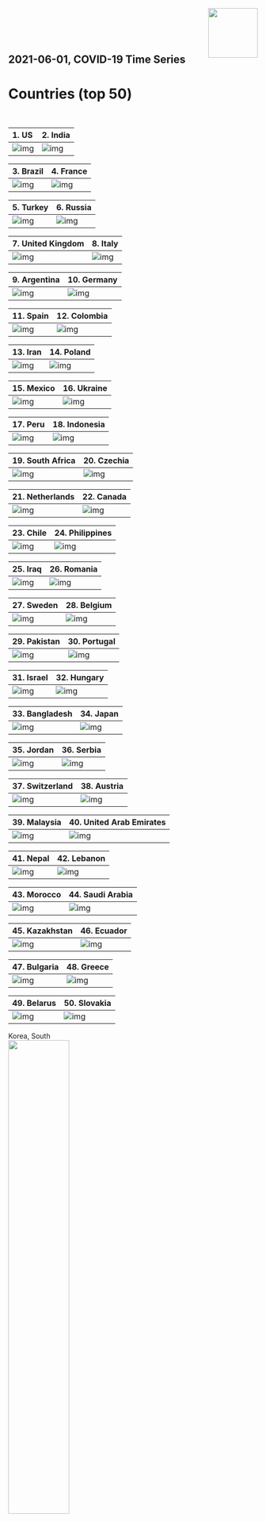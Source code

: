 <img align="right"  height="100" src="/doc/utsw-master-logo-cmyk+BI.png">

 <p>&nbsp;</p> 

 <p>&nbsp;</p> 

## 2021-06-01, COVID-19 Time Series
# Countries (top 50)


 <p>&nbsp;</p> 

|  1. US  |  2. India  |  
|  :---   |   :---   |  
|  ![img](/output/countries_current/US_newCases.png)  |  ![img](/output/countries_current/India_newCases.png)  |  

|  3. Brazil  |  4. France  |  
|  :---   |   :---   |  
|  ![img](/output/countries_current/Brazil_newCases.png)  |  ![img](/output/countries_current/France_newCases.png)  |  

|  5. Turkey  |  6. Russia  |  
|  :---   |   :---   |  
|  ![img](/output/countries_current/Turkey_newCases.png)  |  ![img](/output/countries_current/Russia_newCases.png)  |  

|  7. United Kingdom  |  8. Italy  |  
|  :---   |   :---   |  
|  ![img](/output/countries_current/United Kingdom_newCases.png)  |  ![img](/output/countries_current/Italy_newCases.png)  |  

|  9. Argentina  |  10. Germany  |  
|  :---   |   :---   |  
|  ![img](/output/countries_current/Argentina_newCases.png)  |  ![img](/output/countries_current/Germany_newCases.png)  |  

|  11. Spain  |  12. Colombia  |  
|  :---   |   :---   |  
|  ![img](/output/countries_current/Spain_newCases.png)  |  ![img](/output/countries_current/Colombia_newCases.png)  |  

|  13. Iran  |  14. Poland  |  
|  :---   |   :---   |  
|  ![img](/output/countries_current/Iran_newCases.png)  |  ![img](/output/countries_current/Poland_newCases.png)  |  

|  15. Mexico  |  16. Ukraine  |  
|  :---   |   :---   |  
|  ![img](/output/countries_current/Mexico_newCases.png)  |  ![img](/output/countries_current/Ukraine_newCases.png)  |  

|  17. Peru  |  18. Indonesia  |  
|  :---   |   :---   |  
|  ![img](/output/countries_current/Peru_newCases.png)  |  ![img](/output/countries_current/Indonesia_newCases.png)  |  

|  19. South Africa  |  20. Czechia  |  
|  :---   |   :---   |  
|  ![img](/output/countries_current/South Africa_newCases.png)  |  ![img](/output/countries_current/Czechia_newCases.png)  |  

|  21. Netherlands  |  22. Canada  |  
|  :---   |   :---   |  
|  ![img](/output/countries_current/Netherlands_newCases.png)  |  ![img](/output/countries_current/Canada_newCases.png)  |  

|  23. Chile  |  24. Philippines  |  
|  :---   |   :---   |  
|  ![img](/output/countries_current/Chile_newCases.png)  |  ![img](/output/countries_current/Philippines_newCases.png)  |  

|  25. Iraq  |  26. Romania  |  
|  :---   |   :---   |  
|  ![img](/output/countries_current/Iraq_newCases.png)  |  ![img](/output/countries_current/Romania_newCases.png)  |  

|  27. Sweden  |  28. Belgium  |  
|  :---   |   :---   |  
|  ![img](/output/countries_current/Sweden_newCases.png)  |  ![img](/output/countries_current/Belgium_newCases.png)  |  

|  29. Pakistan  |  30. Portugal  |  
|  :---   |   :---   |  
|  ![img](/output/countries_current/Pakistan_newCases.png)  |  ![img](/output/countries_current/Portugal_newCases.png)  |  

|  31. Israel  |  32. Hungary  |  
|  :---   |   :---   |  
|  ![img](/output/countries_current/Israel_newCases.png)  |  ![img](/output/countries_current/Hungary_newCases.png)  |  

|  33. Bangladesh  |  34. Japan  |  
|  :---   |   :---   |  
|  ![img](/output/countries_current/Bangladesh_newCases.png)  |  ![img](/output/countries_current/Japan_newCases.png)  |  

|  35. Jordan  |  36. Serbia  |  
|  :---   |   :---   |  
|  ![img](/output/countries_current/Jordan_newCases.png)  |  ![img](/output/countries_current/Serbia_newCases.png)  |  

|  37. Switzerland  |  38. Austria  |  
|  :---   |   :---   |  
|  ![img](/output/countries_current/Switzerland_newCases.png)  |  ![img](/output/countries_current/Austria_newCases.png)  |  

|  39. Malaysia  |  40. United Arab Emirates  |  
|  :---   |   :---   |  
|  ![img](/output/countries_current/Malaysia_newCases.png)  |  ![img](/output/countries_current/United Arab Emirates_newCases.png)  |  

|  41. Nepal  |  42. Lebanon  |  
|  :---   |   :---   |  
|  ![img](/output/countries_current/Nepal_newCases.png)  |  ![img](/output/countries_current/Lebanon_newCases.png)  |  

|  43. Morocco  |  44. Saudi Arabia  |  
|  :---   |   :---   |  
|  ![img](/output/countries_current/Morocco_newCases.png)  |  ![img](/output/countries_current/Saudi Arabia_newCases.png)  |  

|  45. Kazakhstan  |  46. Ecuador  |  
|  :---   |   :---   |  
|  ![img](/output/countries_current/Kazakhstan_newCases.png)  |  ![img](/output/countries_current/Ecuador_newCases.png)  |  

|  47. Bulgaria  |  48. Greece  |  
|  :---   |   :---   |  
|  ![img](/output/countries_current/Bulgaria_newCases.png)  |  ![img](/output/countries_current/Greece_newCases.png)  |  

|  49. Belarus  |  50. Slovakia  |  
|  :---   |   :---   |  
|  ![img](/output/countries_current/Belarus_newCases.png)  |  ![img](/output/countries_current/Slovakia_newCases.png)  |  

Korea, South  
<img src="/output/countries_current/Korea, South_newCases.png" width="49.5%"/>    

